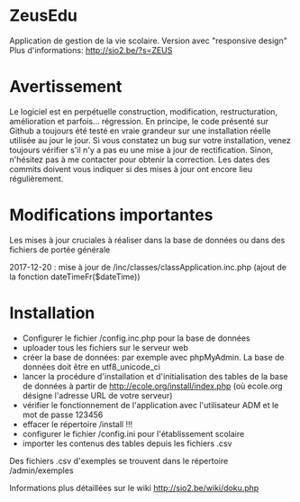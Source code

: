 ZeusEdu
=======
Application de gestion de la vie scolaire. Version avec "responsive design"
Plus d'informations: http://sio2.be/?s=ZEUS

Avertissement
=============
Le logiciel est en perpétuelle construction, modification, restructuration, amélioration et parfois... régression.
En principe, le code présenté sur Github a toujours été testé en vraie grandeur sur une installation réelle utilisée
au jour le jour.
Si vous constatez un bug sur votre installation, venez toujours vérifier s'il n'y a pas eu une mise à jour de rectification.
Sinon, n'hésitez pas à me contacter pour obtenir la correction.
Les dates des commits doivent vous indiquer si des mises à jour ont encore lieu régulièrement.

Modifications importantes
=========================
Les mises à jour cruciales à réaliser dans la base de données ou dans des fichiers de portée générale

2017-12-20 : mise à jour de /inc/classes/classApplication.inc.php (ajout de la fonction dateTimeFr($dateTime))

Installation
============

 - Configurer le fichier /config.inc.php pour la base de données
 - uploader tous les fichiers sur le serveur web
 - créer la base de données: par exemple avec phpMyAdmin. La base de données doit être en utf8_unicode_ci
 - lancer la procédure d'installation et d'initialisation des tables de la base de données à partir de http://ecole.org/install/index.php
 (où ecole.org désigne l'adresse URL de votre serveur)
 - vérifier le fonctionnement de l'application avec l'utilisateur ADM et le mot de passe 123456
 - effacer le répertoire /install !!!
 - configurer le fichier /config.ini pour l'établissement scolaire
 - importer les contenus des tables depuis les fichiers .csv

 Des fichiers .csv d'exemples se trouvent dans le répertoire /admin/exemples

 Informations plus détaillées sur le wiki http://sio2.be/wiki/doku.php
